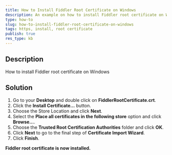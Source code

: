 ```yaml
---
title: How to Install Fiddler Root Certificate on Windows
description: An example on how to install Fiddler root certificate on Windows
type: how-to
slug: how-to-install-fiddler-root-certificate-on-windows
tags: https, install, root certificate
publish: true
res_type: kb
---
```


## Description
How to install Fiddler root certificate on Windows

## Solution
1. Go to your __Desktop__ and double click on __FiddlerRootCertificate.crt__.
2. Click the __Install Certificate...__ button.
3. Choose the Store Location and click __Next__.
4. Select the __Place all certificates in the following store__ option and click __Browse...__.
5. Choose the __Trusted Root Certification Authorities__ folder and click __OK__.
6. Click __Next__ to go to the final step of __Certificate Import Wizard__.
7. Click __Finish__.

__Fiddler root certificate is now installed.__
